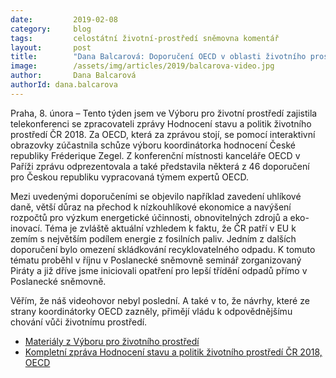 ```yaml
---
date:         2019-02-08
category:     blog
tags:         celostátní životní-prostředí sněmovna komentář
layout:       post
title:        "Dana Balcarová: Doporučení OECD v oblasti životního prostředí by měla být inspirací pro vládu"
image:        /assets/img/articles/2019/balcarova-video.jpg
author:       Dana Balcarová
authorId: dana.balcarova
---
```



Praha, 8. února – Tento týden jsem ve Výboru pro životní prostředí zajistila telekonferenci se zpracovateli zprávy Hodnocení stavu a politik životního prostředí ČR 2018. Za OECD, která za zprávou stojí, se pomocí interaktivní obrazovky zúčastnila schůze výboru koordinátorka hodnocení České republiky Fréderique Zegel. Z konferenční místnosti kanceláře OECD v Paříži zprávu odprezentovala a také představila některá z 46 doporučení pro Českou republiku vypracovaná týmem expertů OECD.

Mezi uvedenými doporučeními se objevilo například zavedení uhlíkové daně, větší důraz na přechod k nízkouhlíkové ekonomice a navýšení rozpočtů pro výzkum energetické účinnosti, obnovitelných zdrojů a eko-inovací. Téma je zvláště aktuální vzhledem k faktu, že ČR patří v EU k zemím s největším podílem energie z fosilních paliv. Jedním z dalších doporučení bylo omezení skládkování recyklovatelného odpadu. K tomuto tématu proběhl v říjnu v Poslanecké sněmovně seminář zorganizovaný Piráty a již dříve jsme iniciovali opatření pro lepší třídění odpadů přímo v Poslanecké sněmovně.

Věřím, že náš videohovor nebyl poslední. A také v to, že návrhy, které ze strany koordinátorky OECD zazněly, přimějí vládu k odpovědnějšímu chování vůči životnímu prostředí.


* [Materiály z Výboru pro životního prostředí](http://www.psp.cz/sqw/hp.sqw?k=4612&z=12285)
* [Kompletní zpráva Hodnocení stavu a politik životního prostředí ČR 2018, OECD](http://www.oecd.org/environment/hodnoceni-politik-zivotniho-prostredi-oecd-ceska-republika-2018-9789264310377-cs.htm)
